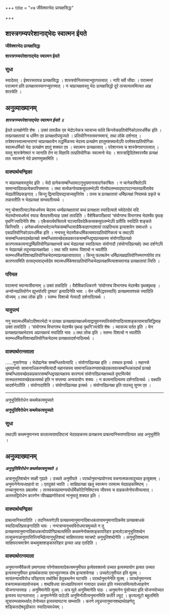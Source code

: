 +++
title = "०७ जीवेश्वरभेदः प्रत्यक्षसिद्धः"

+++


## शास्त्रगम्यपरेशानाद्भेदः स्वात्मन ईयते

**जीवेश्वरभेदः प्रत्यक्षसिद्धः**

**शास्त्रगम्यपरेशानाद्भेदः स्वात्मन ईयते**

### **सुधा**

स्यादेतत् । ईश्वरस्तावन्न प्रत्यक्षसिद्धः । शास्त्रयोनित्वस्याभ्युपगतत्वात् । नापि सर्वे जीवाः । परात्मनां परात्मानं प्रति प्रत्यक्षत्वस्यानभ्युपगमात् । न चाप्रत्यक्षवस्तु भेदः प्रत्यक्षसिद्धो दूरे तत्सत्यत्वमित्यत आह शास्त्रेति ।

## **अनुव्याख्यानम्**

***शास्त्रगम्यपरेशानाद्भेदः स्वात्मन ईयते ॥***

ईयते प्रत्यक्षेणेति शेषः । उक्तं तावन्नैक एव भेदोऽनेकत्र व्यासज्य वर्तते किन्त्वेकप्रतियोगिकोऽपरधर्मिक इति । तत्प्रत्यक्षतायां च धर्मिण एव प्रत्यक्षतोपयुज्यते । प्रतियोगिनस्त्ववगममात्रं, तथा लोके दर्शनात् । तत्रेश्वरस्यात्मान्तराणां चाप्रत्यक्षत्वेन तद्धर्मिकस्य भेदस्य प्रत्यक्षेण ज्ञातुमशक्यत्वेऽपि परमेश्वरप्रतियोगिकः स्वात्मधर्मिको भेदः प्रत्यक्षेण ज्ञातुं शक्यत एव । स्वात्मनः प्रत्यक्षत्वात् । परेशानस्य च शास्त्रेणावगतत्वात् । यस्तु शास्त्रेणेश्वरं न जानाति तेन मा विज्ञायि तत्प्रतियोगिकः स्वात्मनो भेदः । शास्त्राद्विदितेश्वरस्यैव प्रत्यक्षं ततः स्वात्मनो भेदे प्रमाणमुक्तमिति ।

### **वाक्यार्थचन्द्रिका**

न चाप्रत्यक्षवस्तुभेद इति । भेदो ह्यनेकसम्बन्धितयाऽनुभूयमानत्वादनेकाश्रितः । न चानेकाश्रितोऽपि सामान्यादिवत्प्रत्येकपरिसमाप्तः । तथा सत्येकगोव्यक्त्युपलम्भेऽपि गोत्वोपलम्भवद्घटपटान्यतरप्रतीतावेव भेदप्रतीतिप्रसङ्गात् । किन्तु द्वित्वादिवव्द्यासज्यवृत्तिरेव । तस्य च प्रत्यक्षतायां धर्मिप्रत्यक्षं नियामकं प्रकृते च तन्नास्तीति न भेदप्रत्यक्षं सम्भवतीत्यर्थः ।

ननु चोक्तरीत्याऽनेकधर्मस्य चेदस्य धर्म्यप्रत्यक्षतायां कथं प्रत्यक्षता स्यादित्यतो भवेदेतदेवं यदि भेदस्योभयधर्मत्वं स्यान्न चैतदस्तीत्याह उक्तं तावदिति । वैशेषिकपरीक्षायां ‘संयोगश्च विभागश्च भेदश्चैव पृथक् पृथगि’त्यादिनेति शेषः । एकैकपर्यवसितत्वे घटत्वादिवदेकैकव्यक्त्युपलम्भेऽपि प्रतीतिः स्यदिति शङ्कते किन्त्विति । अनेकधर्मत्वाभावेऽप्यनेकसम्बन्धित्वान्नैकैकज्ञानदशायां तत्प्रतिभास इत्याशयेन समाधत्ते ॥ एकप्रतियोगिकोऽपरधर्मिक इति । नन्वस्तु भेदस्यैकधर्मिकत्वमपरप्रतियोगिकत्वं च तथाऽपि ससम्बन्धिकपदार्थप्रत्यक्षे सम्बन्धितावच्छेदकप्रकारकसम्बन्धिद्वयप्रत्यक्षस्य संयोगादिप्रत्यक्षे कारणत्वकल्पनाद्धर्मिप्रतियोगिप्रत्यक्षाभावे कथं भेदप्रत्यक्षं स्यादित्यतः संयोगादौ (संयोगादिप्रत्यक्षे) तथा दर्शनेऽपि न भेदप्रत्यक्षे तदुभयप्रत्यक्षापेक्षा । तथा सति स्तम्भः पिशाचो न भवतीति स्तम्भधर्मिकपिशाचप्रतियोगिकभेदस्याप्रत्यक्षत्वापातात् । किन्तु फलबलेन धर्मिप्रत्यक्षप्रतियोगिस्मरणयोरेव तत्र कारणत्वमिति तत्सद्भावाद्भवेदेव स्वात्मधर्मिकेश्वरप्रतियोगिकभेदप्रत्यक्षमित्याशयवानाह प्रत्यक्षतायां त्विति ।

### **परिमल**

परात्मनां स्वान्यजीवानाम् ॥ उक्तं तावदिति । वैशेषिकाधिकरणे ‘संयोगश्च विभागश्च भेदश्चैव पृथक्पृथक् । अन्योन्यप्रतियोगेन ह्युभयोरपि दृश्यत’ इत्यादिनेति भावः । येन धर्मि(द्वयस्यापि) प्रत्यक्षमावश्यकं स्यादिति योज्यम् ॥ तथा लोक इति । स्तम्भः पिशाचो नेत्यादौ दर्शनादित्यर्थः ।

### **यादुपत्यं**

ननु स्वात्मधर्मिकोऽपीश्वरभेदो न प्रत्यक्षः प्रत्यक्षाप्रत्यक्षधर्मत्वाद्वायुवनस्पतिसंयोगवदित्याशङ्कायामत्रासिद्धिमाह उक्तं तावदिति । ‘संयोगश्च विभागश्च भेदश्चैव पृथक् पृथगि’त्यत्रेति शेषः । व्यासज्य वर्तत इति । येन प्रत्यक्षाप्रत्यक्षभेदस्य अप्रत्यक्षत्वं स्यादिति भावः ॥ तथा लोक इति । स्तम्भः पिशाचो न भवतीति स्तम्भधर्मिकपिशाचप्रतियोगिकभेदस्य प्रत्यक्षतादर्शनादित्यर्थः ।

### **वाक्यार्थरत्नमाला**

......नुसारेणाह । भेदोह्यनेक सम्बन्धितयेत्यादि । संयोगादिप्रत्यक्ष इति । तस्थल इत्यर्थः । महानसे धूमवह्न्योः सामानाधिकरण्यमित्यादौ महानसस्य सामानाधिकरण्यावच्छेदकत्ववत्सम्बन्धिकपदार्थं प्रत्यक्षे सम्बन्धितावच्छेदकप्रकारसम्बन्धिद्वयप्रत्यक्षस्य कारणत्वं संयोगादिप्रत्यक्षस्थले दृष्टमित्येवं तत्स्थलस्यावच्छेदकत्वमर्थ इति न सप्तम्या अन्वयायोगः शक्यः । न कल्पनादित्यस्य दर्शनादित्यर्थः । वक्ष्यति चादर्शनेऽपीति । संयोगादाविति । संयोगादिप्रत्यक्ष इत्यर्थः । संयोगादिप्रत्यक्ष इति पाठस्तु सुगम एव ।

------------------------------------------------------------------------

अनुभूतिविरोधेन कथमेकत्वमुच्यते

**अनुभूतिविरोधेन कथमेकत्वमुच्यते**

### **सुधा**

तथाऽपि कथमनुमानस्य कालात्ययापदिष्टत्वं भेदग्राहकस्य प्रत्यक्षस्य प्राबल्यानिरूपणादित्यत आह अनुभूतीति ।

## **अनुव्याख्यानम्**

***अनुभूतिविरोधेन कथमेकत्वमुच्यते ॥***

अत्रानुभूतिशब्देन साक्षी गृह्यते । उच्यते अनुमीयते । परार्थानुमानप्रयोगस्य वचनात्मकत्वादुच्यत इत्युक्तम् । अनुमानेनेत्यध्याहारो वा । एतदुक्तं भवति । साक्षिप्रत्यक्षं खलु स्वात्मनः परमात्म भेदग्राहकमिष्टम् । तच्चानुमानतः प्रबलमेव । तत्स्वरूपप्रामाण्ययोर्धर्मिकोटिनिविष्टस्य जीवस्य च ग्राहकत्वेनोपजीव्यत्वात् । अतस्तद्विरोधेन कारणेन जीवब्रह्मणोरेकत्वं नानुमातुं शक्यत इति ।

### **वाक्यार्थचन्द्रिका**

प्राबल्यानिरूपादिति । तदनिरूपणेऽपि प्रत्यक्षस्यानुमानादिबाधकतायामनुमानादिकमेव प्रत्यक्षबाधकं स्यादित्यतिप्रसङ्गादिति भावः । नन्वत्राप्यनुभवविरोधमात्रमुच्यते न तु प्रत्यक्षस्यानुमानादिबाधकत्वोपयोगिप्राबल्यमिति कथमनेनोक्तशङ्कापरिहार इत्यतोऽत्रानुभूतिशब्देन तत्सूचनान्नानुपपत्तिरित्यभिप्रेत्यानुभूतिशब्दं साक्षिपरतया व्याचष्टे अनुभूतिशब्देनेति । अनुभूतिशब्दस्य साक्षिपरत्वमात्रेण कथमुक्तशङ्कापरिहार इत्यत आह एतदिति ।

### **वाक्यार्थरत्नमाला**

अनुमानस्यैवैकत्वे प्रमाणतया परेणोक्तत्वादेकत्वमनुमीयत इत्येववक्तव्ये उच्यत इत्यस्यायोग इत्यत उच्यत इत्यस्यानुमीयत इत्यर्थकताया एवाभ्युपगमान्न दोष इत्याशयेनाह । उच्यतेऽनुमीयत इति मूलम् । सायंतन्यायविरोध परिहाराय तथोक्तिं हेतुकथनेन घटयति । परार्थानुमानेनेति मूलम् । परार्थानुमानस्य वचनात्मकत्वप्रयोजकम् । शब्दविधया साध्यप्रतिपत्यनं गत्वादत उच्यत इति नस्वरसमित्यतोध्याहारेण योजनान्तरमाह । अनुमिमानेति मूलम् । अत्र मूले अनुमिमानेति पाठः । अनुमानेन पुंसोच्यत इति योजनयोच्यत इत्यस्य घटनलाभात् । अनुमानेनेति पाठेऽपि अनुमिनोतीत्यनुमानमिति कर्तरि ल्युट् । कृत्यल्युटो बहुलमिति सूत्रारम्भसामर्थ्यात् तेनोच्यत इत्यस्याघटना सम्भवति । करणे ल्युडन्तानुमानशब्दार्थग्रहणेतु शङ्कितदोषदृढीकारः स्यादित्यवधेयम् ।

